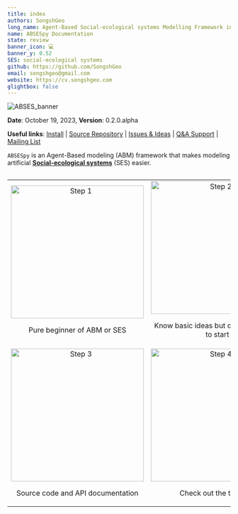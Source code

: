 ```yaml
---
title: index
authors: SongshGeo
long_name: Agent-Based Social-ecological systems Modelling Framework in Python
name: ABSESpy Documentation
state: review
banner_icon: 💻
banner_y: 0.52
SES: social-ecological systems
github: https://github.com/SongshGeo
email: songshgeo@gmail.com
website: https://cv.songshgeo.com
glightbox: false
---
```

![ABSES_banner](https://songshgeo-picgo-1302043007.cos.ap-beijing.myqcloud.com/uPic/CleanShot%202023-10-19%20at%2019.08.12@2x.png)

<!-- Language: [English Readme](#) | [简体中文](README_ch) -->

**Date**: October 19, 2023, **Version**: 0.2.0.alpha

**Useful links**: [Install](home/install.md) | [Source Repository](https://github.com/ABSESpy/ABSESpy) | [Issues & Ideas](https://github.com/ABSESpy/ABSESpy/issues) | [Q&A Support](https://github.com/ABSESpy/ABSESpy/discussions) | [Mailing List](https://groups.google.com/g/absespy)

`ABSESpy` is an Agent-Based modeling (ABM) framework that makes modeling artificial **[Social-ecological systems](https://absespy.github.io/ABSESpy/docs/about/)** (SES) easier.

<div style="display: flex; justify-content: center;">
<table>
    <tr>
        <td style="text-align: center;">
            <a href="https://absespy.github.io/ABSESpy/examples/gallery/">
                <img src="https://songshgeo-picgo-1302043007.cos.ap-beijing.myqcloud.com/uPic/D6J1Gj.png" alt="Step 1" width="300"/>
            </a>
            <p>Pure beginner of ABM or SES</p>
        </td>
        <td style="text-align: center;">
            <a href="https://absespy.github.io/ABSESpy/wiki/about/">
                <img src="https://songshgeo-picgo-1302043007.cos.ap-beijing.myqcloud.com/uPic/9324755_wiki_wikipedia_book_directory_ebook_icon.png" alt="Step 2" width="300"/>
            </a>
            <p>Know basic ideas but don't know how to start</p>
        </td>
    </tr>
    <tr>
        <td style="text-align: center;">
            <a href="https://absespy.github.io/ABSESpy/api/model/">
                <img src="https://songshgeo-picgo-1302043007.cos.ap-beijing.myqcloud.com/uPic/1238311_div_div%20coding_html_html%20coding_source%20code_icon.png" alt="Step 3" width="300"/>
            </a>
            <p>Source code and API documentation</p>
        </td>
        <td style="text-align: center;">
            <a href="https://absespy.github.io/ABSESpy/tutorial/beginner/use_example/">
                <img src="https://songshgeo-picgo-1302043007.cos.ap-beijing.myqcloud.com/uPic/942329_computer_internet_laptop_learn_teach_icon.png" alt="Step 4" width="300"/>
            </a>
            <p>Check out the tutorials</p>
        </td>
    </tr>
</table>
</div>
